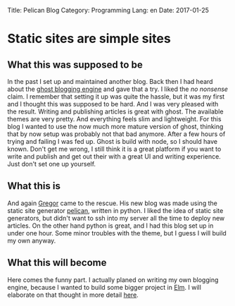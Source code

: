 Title: Pelican Blog
Category: Programming
Lang: en
Date: 2017-01-25

# Static sites are simple sites

## What this was supposed to be
In the past I set up and maintained another blog. Back then I had heard about the [ghost blogging engine](http://ghost.org) and gave that a try. I liked the _no nonsense_ claim. I remember that setting it up was quite the hassle, but it was my first and I thought this was supposed to be hard. And I was very pleased with the result. Writing and publishing articles is great with ghost. The available themes are very pretty. And everything feels slim and lightweight. For this blog I wanted to use the now much more mature version of ghost, thinking that by now setup was probably not that bad anymore. After a few hours of trying and failing I was fed up. Ghost is build with node, so I should have known. Don't get me wrong, I still think it is a great platform if you want to write and publish and get out their with a great UI and writing experience. Just don't set one up yourself.

## What this is
And again [Gregor](www.gregor.codes) came to the rescue. His new blog was made using the static site generator [pelican](http://getpelican.org), written in python. I liked the idea of static site generators, but didn't want to ssh into my server all the time to deploy new articles. On the other hand python is great, and I had this blog set up in under one hour. Some minor troubles with the theme, but I guess I will build my own anyway.

## What this will become
Here comes the funny part. I actually planed on writing my own blogging engine, because I wanted to build some bigger project in [Elm](www.elm-lang.org). I will elaborate on that thought in more detail [here]().